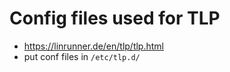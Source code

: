 # Config files used for TLP
- https://linrunner.de/en/tlp/tlp.html
- put conf files in `/etc/tlp.d/`
